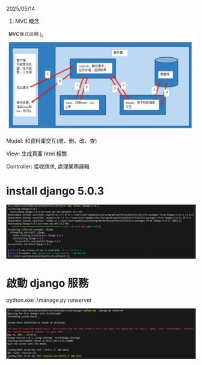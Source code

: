 2025/05/14
1. MVC 概念

![alt text](image.png)

Model: 和資料庫交互(增、刪、改、查)

View: 生成頁面 html 相關

Controller: 接收請求, 處理業務邏輯

# install django 5.0.3

![alt text](image-2.png)

# 啟動 django 服務
python.exe .\manage.py runserver

![alt text](image-3.png)